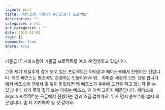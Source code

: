 ```yaml
---
layout: post
title: "페이스북 아퀄라('Aquila') 프로젝트"
description: ""
categories : etc
sub_categories : ""
date: 2015-12-01
tags: []
comments: true
share: true
---
```


  

  

  

  

거물급 IT 서비스들이 거물급 프로젝트를 여러 개 진행하고 있습니다.

그중 제가 제일주의 깊게 보고 있는 프로젝트는 아마존과 페이스북에서 진행하는 건입니다. 제프 베조스는 평소에도 존경하는 인물이라서 뭐. .
아마존 세상의 모든 것을 팝니다에서 베조스에 관해서 좀 깊이 알았다면 왜 베조스가 우주에 도전을 하고 있는지 알 수 있습니다. 제가 주의
깊게 보는 이유는 베조스, 저 커버 그이기 때문입니다. 페이스북 Aquila 프로젝트는 구글에서 진행하는 건과 조금 겹치네요. 누가 먼저
승부수를 낼지 의문입니다. 좀 더 지켜봐야 될 것 같아요.

